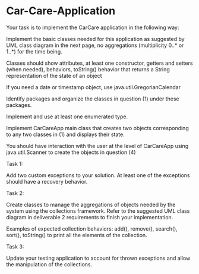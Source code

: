 # Car-Care-Application

Your task is to implement the CarCare application in the following way:  

Implement the basic classes needed for this application as suggested by UML class diagram in the next page, no aggregations (multiplicity 0..* or 1..*) for the time being.  

Classes should show attributes, at least one constructor, getters and setters (when needed), behaviors, toString() behavior that returns a String representation of the state of an object  

If you need a date or timestamp object, use java.util.GregorianCalendar  

Identify packages and organize the classes in question (1) under these packages.  

Implement and use at least one enumerated type.  

Implement CarCareApp main class that creates two objects corresponding to any two classes in (1) and displays their state.  

You should have interaction with the user at the level of CarCareApp using java.util.Scanner to create the objects in question (4) 

Task 1:  

Add two custom exceptions to your solution. At least one of the exceptions should have a recovery behavior. 

Task 2:  

Create classes to manage the aggregations of objects needed by the system using the collections framework. Refer to the suggested UML class diagram in deliverable 2 requirements to finish your implementation.  

Examples of expected collection behaviors: add(), remove(), search(), sort(), toString() to print all the elements of the collection. 

Task 3:  

Update your testing application to account for thrown exceptions and allow the manipulation of the collections. 

